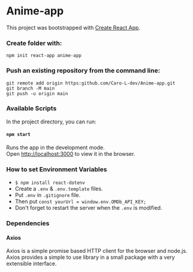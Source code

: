 # Anime-app

This project was bootstrapped with [Create React App](https://github.com/facebook/create-react-app).

### Create folder with:

`npm init react-app anime-app`

### Push an existing repository from the command line:

```git remote add origin https:github.com/Caro-L-dev/Anime-app.git```  
```git branch -M main```  
```git push -u origin main``` 


### Available Scripts

In the project directory, you can run:

#### `npm start`

Runs the app in the development mode.\
Open [http://localhost:3000](http://localhost:3000) to view it in the browser.

### How to set Environment Variables


* `$ npm install react-dotenv`
* Create a `.env` & `.env.template` files.
* Put `.env` in `.gitignore` file.
* Then put `const yourUrl = window.env.OMDb_API_KEY;`
* Don't forget to restart the server when the `.env` is modified.


### Dependencies

#### Axios

Axios is a simple promise based HTTP client for the browser and node.js.  
Axios provides a simple to use library in a small package with a very extensible interface.